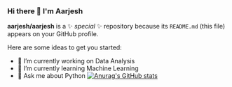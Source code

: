 ### Hi there 👋 I'm Aarjesh 

**aarjesh/aarjesh** is a ✨ _special_ ✨ repository because its `README.md` (this file) appears on your GitHub profile.

Here are some ideas to get you started:

- 🔭 I’m currently working on Data Analysis
- 🌱 I’m currently learning Machine Learning
- 💬 Ask me about Python
[![Anurag's GitHub stats](https://github-readme-stats.vercel.app/api?username=aarjesh)](https://github.com/aarjesh/github-readme-stats)
